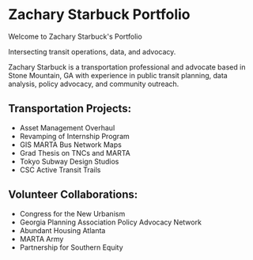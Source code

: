 # Zachary Starbuck Portfolio

Welcome to Zachary Starbuck's Portfolio

Intersecting transit operations, data, and advocacy.

Zachary Starbuck is a transportation professional and advocate based in Stone Mountain, GA with experience in public transit planning, data analysis, policy advocacy, and community outreach.

## Transportation Projects:

- Asset Management Overhaul 
- Revamping of Internship Program
- GIS MARTA Bus Network Maps
- Grad Thesis on TNCs and MARTA
- Tokyo Subway Design Studios
- CSC Active Transit Trails

## Volunteer Collaborations:

- Congress for the New Urbanism
- Georgia Planning Association Policy Advocacy Network
- Abundant Housing Atlanta
- MARTA Army
- Partnership for Southern Equity
